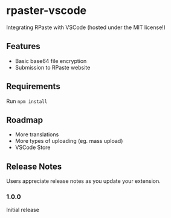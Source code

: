 # rpaster-vscode

Integrating RPaste with VSCode (hosted under the MIT license!)

## Features

- Basic base64 file encryption
- Submission to RPaste website

## Requirements

Run `npm install`

## Roadmap

- More translations
- More types of uploading (eg. mass upload)
- VSCode Store

## Release Notes

Users appreciate release notes as you update your extension.

### 1.0.0

Initial release